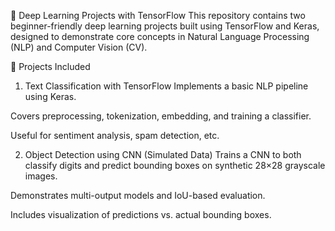 🧠 Deep Learning Projects with TensorFlow
This repository contains two beginner-friendly deep learning projects built using TensorFlow and Keras, designed to demonstrate core concepts in Natural Language Processing (NLP) and Computer Vision (CV).

📌 Projects Included
1. Text Classification with TensorFlow
Implements a basic NLP pipeline using Keras.

Covers preprocessing, tokenization, embedding, and training a classifier.

Useful for sentiment analysis, spam detection, etc.

2. Object Detection using CNN (Simulated Data)
Trains a CNN to both classify digits and predict bounding boxes on synthetic 28×28 grayscale images.

Demonstrates multi-output models and IoU-based evaluation.

Includes visualization of predictions vs. actual bounding boxes.

